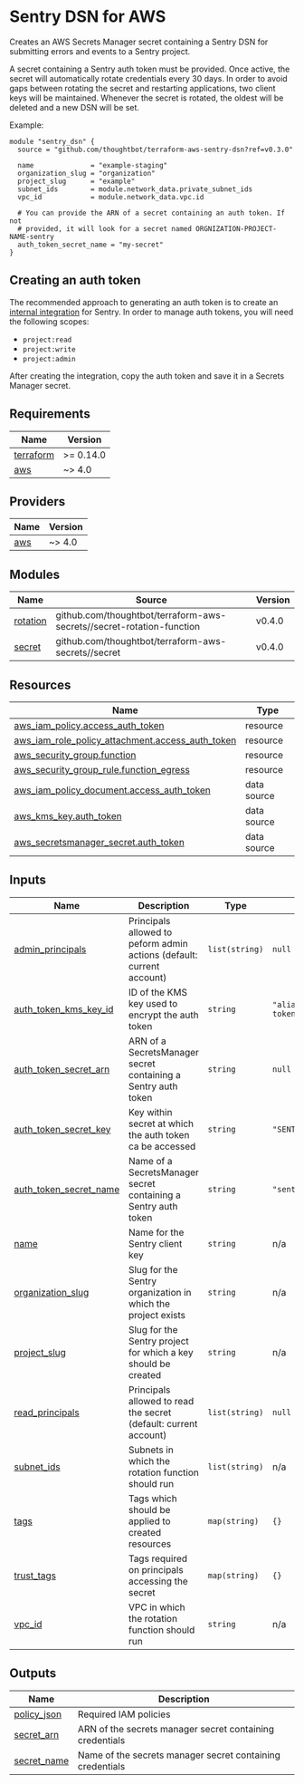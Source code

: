 # Sentry DSN for AWS

Creates an AWS Secrets Manager secret containing a Sentry DSN for submitting
errors and events to a Sentry project.

A secret containing a Sentry auth token must be provided. Once active, the
secret will automatically rotate credentials every 30 days. In order to avoid
gaps between rotating the secret and restarting applications, two client keys
will be maintained. Whenever the secret is rotated, the oldest will be deleted
and a new DSN will be set.

Example:

```
module "sentry_dsn" {
  source = "github.com/thoughtbot/terraform-aws-sentry-dsn?ref=v0.3.0"

  name              = "example-staging"
  organization_slug = "organization"
  project_slug      = "example"
  subnet_ids        = module.network_data.private_subnet_ids
  vpc_id            = module.network_data.vpc.id

  # You can provide the ARN of a secret containing an auth token. If not
  # provided, it will look for a secret named ORGNIZATION-PROJECT-NAME-sentry
  auth_token_secret_name = "my-secret"
}
```

## Creating an auth token

The recommended approach to generating an auth token is to create an [internal
integration] for Sentry. In order to manage auth tokens, you will need the
following scopes:

* `project:read`
* `project:write`
* `project:admin`

After creating the integration, copy the auth token and save it in a Secrets
Manager secret.

[internal integration]: https://docs.sentry.io/product/integrations/integration-platform/internal-integration/

<!-- BEGIN_TF_DOCS -->
## Requirements

| Name | Version |
|------|---------|
| <a name="requirement_terraform"></a> [terraform](#requirement\_terraform) | >= 0.14.0 |
| <a name="requirement_aws"></a> [aws](#requirement\_aws) | ~> 4.0 |

## Providers

| Name | Version |
|------|---------|
| <a name="provider_aws"></a> [aws](#provider\_aws) | ~> 4.0 |

## Modules

| Name | Source | Version |
|------|--------|---------|
| <a name="module_rotation"></a> [rotation](#module\_rotation) | github.com/thoughtbot/terraform-aws-secrets//secret-rotation-function | v0.4.0 |
| <a name="module_secret"></a> [secret](#module\_secret) | github.com/thoughtbot/terraform-aws-secrets//secret | v0.4.0 |

## Resources

| Name | Type |
|------|------|
| [aws_iam_policy.access_auth_token](https://registry.terraform.io/providers/hashicorp/aws/latest/docs/resources/iam_policy) | resource |
| [aws_iam_role_policy_attachment.access_auth_token](https://registry.terraform.io/providers/hashicorp/aws/latest/docs/resources/iam_role_policy_attachment) | resource |
| [aws_security_group.function](https://registry.terraform.io/providers/hashicorp/aws/latest/docs/resources/security_group) | resource |
| [aws_security_group_rule.function_egress](https://registry.terraform.io/providers/hashicorp/aws/latest/docs/resources/security_group_rule) | resource |
| [aws_iam_policy_document.access_auth_token](https://registry.terraform.io/providers/hashicorp/aws/latest/docs/data-sources/iam_policy_document) | data source |
| [aws_kms_key.auth_token](https://registry.terraform.io/providers/hashicorp/aws/latest/docs/data-sources/kms_key) | data source |
| [aws_secretsmanager_secret.auth_token](https://registry.terraform.io/providers/hashicorp/aws/latest/docs/data-sources/secretsmanager_secret) | data source |

## Inputs

| Name | Description | Type | Default | Required |
|------|-------------|------|---------|:--------:|
| <a name="input_admin_principals"></a> [admin\_principals](#input\_admin\_principals) | Principals allowed to peform admin actions (default: current account) | `list(string)` | `null` | no |
| <a name="input_auth_token_kms_key_id"></a> [auth\_token\_kms\_key\_id](#input\_auth\_token\_kms\_key\_id) | ID of the KMS key used to encrypt the auth token | `string` | `"alias/sentry-auth-token"` | no |
| <a name="input_auth_token_secret_arn"></a> [auth\_token\_secret\_arn](#input\_auth\_token\_secret\_arn) | ARN of a SecretsManager secret containing a Sentry auth token | `string` | `null` | no |
| <a name="input_auth_token_secret_key"></a> [auth\_token\_secret\_key](#input\_auth\_token\_secret\_key) | Key within secret at which the auth token ca be accessed | `string` | `"SENTRY_AUTH_TOKEN"` | no |
| <a name="input_auth_token_secret_name"></a> [auth\_token\_secret\_name](#input\_auth\_token\_secret\_name) | Name of a SecretsManager secret containing a Sentry auth token | `string` | `"sentry-auth-token"` | no |
| <a name="input_name"></a> [name](#input\_name) | Name for the Sentry client key | `string` | n/a | yes |
| <a name="input_organization_slug"></a> [organization\_slug](#input\_organization\_slug) | Slug for the Sentry organization in which the project exists | `string` | n/a | yes |
| <a name="input_project_slug"></a> [project\_slug](#input\_project\_slug) | Slug for the Sentry project for which a key should be created | `string` | n/a | yes |
| <a name="input_read_principals"></a> [read\_principals](#input\_read\_principals) | Principals allowed to read the secret (default: current account) | `list(string)` | `null` | no |
| <a name="input_subnet_ids"></a> [subnet\_ids](#input\_subnet\_ids) | Subnets in which the rotation function should run | `list(string)` | n/a | yes |
| <a name="input_tags"></a> [tags](#input\_tags) | Tags which should be applied to created resources | `map(string)` | `{}` | no |
| <a name="input_trust_tags"></a> [trust\_tags](#input\_trust\_tags) | Tags required on principals accessing the secret | `map(string)` | `{}` | no |
| <a name="input_vpc_id"></a> [vpc\_id](#input\_vpc\_id) | VPC in which the rotation function should run | `string` | n/a | yes |

## Outputs

| Name | Description |
|------|-------------|
| <a name="output_policy_json"></a> [policy\_json](#output\_policy\_json) | Required IAM policies |
| <a name="output_secret_arn"></a> [secret\_arn](#output\_secret\_arn) | ARN of the secrets manager secret containing credentials |
| <a name="output_secret_name"></a> [secret\_name](#output\_secret\_name) | Name of the secrets manager secret containing credentials |
<!-- END_TF_DOCS -->
